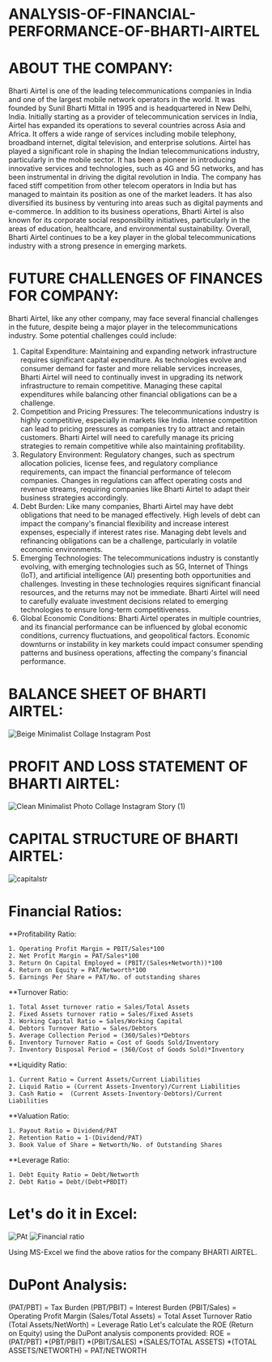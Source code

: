 # ANALYSIS-OF-FINANCIAL-PERFORMANCE-OF-BHARTI-AIRTEL
# ABOUT THE COMPANY: 
Bharti Airtel is one of the leading telecommunications companies in India and one of the largest mobile network operators in the world. It was founded by Sunil Bharti Mittal in 1995 and is headquartered in New Delhi, India. 
Initially starting as a provider of telecommunication services in India, Airtel has expanded its operations to several countries across Asia and Africa. It offers a wide range of services including mobile telephony, broadband internet, digital television, and enterprise solutions.
Airtel has played a significant role in shaping the Indian telecommunications industry, particularly in the mobile sector. It has been a pioneer in introducing innovative services and technologies, such as 4G and 5G networks, and has been instrumental in driving the digital revolution in India.
The company has faced stiff competition from other telecom operators in India but has managed to maintain its position as one of the market leaders. It has also diversified its business by venturing into areas such as digital payments and e-commerce.
In addition to its business operations, Bharti Airtel is also known for its corporate social responsibility initiatives, particularly in the areas of education, healthcare, and environmental sustainability. Overall, Bharti Airtel continues to be a key player in the global telecommunications industry with a strong presence in emerging markets.

# FUTURE CHALLENGES OF FINANCES FOR COMPANY:
Bharti Airtel, like any other company, may face several financial challenges in the future, despite being a major player in the telecommunications industry. Some potential challenges could include:
1. Capital Expenditure: Maintaining and expanding network infrastructure requires significant capital expenditure. As technologies evolve and consumer demand for faster and more reliable services increases, Bharti Airtel will need to continually invest in upgrading its network infrastructure to remain competitive. Managing these capital expenditures while balancing other financial obligations can be a challenge.
2. Competition and Pricing Pressures: The telecommunications industry is highly competitive, especially in markets like India. Intense competition can lead to pricing pressures as companies try to attract and retain customers. Bharti Airtel will need to carefully manage its pricing strategies to remain competitive while also maintaining profitability.
3. Regulatory Environment: Regulatory changes, such as spectrum allocation policies, license fees, and regulatory compliance requirements, can impact the financial performance of telecom companies. Changes in regulations can affect operating costs and revenue streams, requiring companies like Bharti Airtel to adapt their business strategies accordingly.
4. Debt Burden: Like many companies, Bharti Airtel may have debt obligations that need to be managed effectively. High levels of debt can impact the company's financial flexibility and increase interest expenses, especially if interest rates rise. Managing debt levels and refinancing obligations can be a challenge, particularly in volatile economic environments.
5. Emerging Technologies: The telecommunications industry is constantly evolving, with emerging technologies such as 5G, Internet of Things (IoT), and artificial intelligence (AI) presenting both opportunities and challenges. Investing in these technologies requires significant financial resources, and the returns may not be immediate. Bharti Airtel will need to carefully evaluate investment decisions related to emerging technologies to ensure long-term competitiveness.
6. Global Economic Conditions: Bharti Airtel operates in multiple countries, and its financial performance can be influenced by global economic conditions, currency fluctuations, and geopolitical factors. Economic downturns or instability in key markets could impact consumer spending patterns and business operations, affecting the company's financial performance.

# BALANCE SHEET OF BHARTI AIRTEL:
![Beige Minimalist Collage Instagram Post](https://github.com/Jgithub02/ANALYSIS-OF-FINANCIAL-PERFORMANCE-OF-BHARTI-AIRTEL/assets/164842901/cb18362d-1bc4-4002-adf5-1248b202031e)

# PROFIT AND LOSS STATEMENT OF BHARTI AIRTEL: 
![Clean Minimalist Photo Collage Instagram Story (1)](https://github.com/Jgithub02/ANALYSIS-OF-FINANCIAL-PERFORMANCE-OF-BHARTI-AIRTEL/assets/164842901/9960adb3-9558-427f-b1fd-8499e2f08592)

# CAPITAL STRUCTURE OF BHARTI AIRTEL:
![capitalstr](https://github.com/Jgithub02/ANALYSIS-OF-FINANCIAL-PERFORMANCE-OF-BHARTI-AIRTEL/assets/164842901/193d38f1-9747-4b51-9393-7ae815961fc2)

# Financial Ratios:

**Profitability Ratio:
```
1. Operating Profit Margin = PBIT/Sales*100
2. Net Profit Margin = PAT/Sales*100
3. Return On Capital Employed = (PBIT/(Sales+Networth))*100
4. Return on Equity = PAT/Networth*100
5. Earnings Per Share = PAT/No. of outstanding shares
```
**Turnover Ratio:
```
1. Total Asset turnover ratio = Sales/Total Assets 
2. Fixed Assets turnover ratio = Sales/Fixed Assets 
3. Working Capital Ratio = Sales/Working Capital 
4. Debtors Turnover Ratio = Sales/Debtors 
5. Average Collection Period = (360/Sales)*Debtors
6. Inventory Turnover Ratio = Cost of Goods Sold/Inventory
7. Inventory Disposal Period = (360/Cost of Goods Sold)*Inventory
```
**Liquidity Ratio:
```
1. Current Ratio = Current Assets/Current Liabilities 
2. Liquid Ratio = (Current Assets-Inventory)/Current Liabilities 
3. Cash Ratio =  (Current Assets-Inventory-Debtors)/Current Liabilities 
```
**Valuation Ratio: 
```
1. Payout Ratio = Dividend/PAT
2. Retention Ratio = 1-(Dividend/PAT) 
3. Book Value of Share = Networth/No. of Outstanding Shares 
```
**Leverage Ratio:
```
1. Debt Equity Ratio = Debt/Networth
2. Debt Ratio = Debt/(Debt+PBDIT)
```
# Let's do it in Excel: 
![PAt](https://github.com/user-attachments/assets/e4fa95fa-4494-4bcc-b325-70979af7458a)
![Financial ratio ](https://github.com/user-attachments/assets/09c128ca-4b4f-4d67-950f-31def3aa0b10)

Using MS-Excel we find the above ratios for the company BHARTI AIRTEL. 
# DuPont Analysis:
(PAT/PBT) = Tax Burden
(PBT/PBIT) = Interest Burden
(PBIT/Sales) = Operating Profit Margin
(Sales/Total Assets) = Total Asset Turnover Ratio
(Total Assets/NetWorth) = Leverage Ratio
Let's calculate the ROE (Return on Equity) using the DuPont analysis components provided:
ROE = (PAT/PBT) *(PBT/PBIT) *(PBIT/SALES) *(SALES/TOTAL ASSETS) *(TOTAL ASSETS/NETWORTH) = PAT/NETWORTH 




